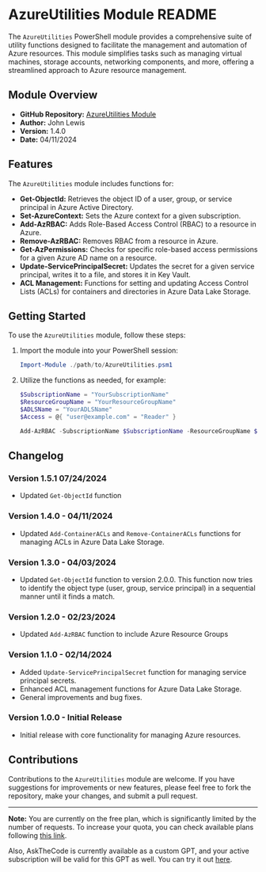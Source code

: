 # AzureUtilities Module README

The `AzureUtilities` PowerShell module provides a comprehensive suite of utility functions designed to facilitate the management and automation of Azure resources. This module simplifies tasks such as managing virtual machines, storage accounts, networking components, and more, offering a streamlined approach to Azure resource management.

## Module Overview

- **GitHub Repository:** [AzureUtilities Module](https://github.com/Johne992/powershell-cmdlets/blob/main/Azure/Modules/AzureUtilities.psm1)
- **Author:** John Lewis
- **Version:** 1.4.0
- **Date:** 04/11/2024

## Features

The `AzureUtilities` module includes functions for:

- **Get-ObjectId:** Retrieves the object ID of a user, group, or service principal in Azure Active Directory.
- **Set-AzureContext:** Sets the Azure context for a given subscription.
- **Add-AzRBAC:** Adds Role-Based Access Control (RBAC) to a resource in Azure.
- **Remove-AzRBAC:** Removes RBAC from a resource in Azure.
- **Get-AzPermissions:** Checks for specific role-based access permissions for a given Azure AD name on a resource.
- **Update-ServicePrincipalSecret:** Updates the secret for a given service principal, writes it to a file, and stores it in Key Vault.
- **ACL Management:** Functions for setting and updating Access Control Lists (ACLs) for containers and directories in Azure Data Lake Storage.

## Getting Started

To use the `AzureUtilities` module, follow these steps:

1. Import the module into your PowerShell session:
   ```powershell
   Import-Module ./path/to/AzureUtilities.psm1
   ```
2. Utilize the functions as needed, for example:
   ```powershell
   $SubscriptionName = "YourSubscriptionName"
   $ResourceGroupName = "YourResourceGroupName"
   $ADLSName = "YourADLSName"
   $Access = @{ "user@example.com" = "Reader" }

   Add-AzRBAC -SubscriptionName $SubscriptionName -ResourceGroupName $ResourceGroupName -ADLSName $ADLSName -Access $Access
   ```

## Changelog

### Version 1.5.1 07/24/2024
- Updated `Get-ObjectId` function

### Version 1.4.0 - 04/11/2024
- Updated `Add-ContainerACLs` and `Remove-ContainerACLs` functions for managing ACLs in Azure Data Lake Storage. 

### Version 1.3.0 - 04/03/2024
- Updated `Get-ObjectId` function to version 2.0.0. This function now tries to identify the object type (user, group, service principal) in a sequential manner until it finds a match.

### Version 1.2.0 - 02/23/2024
- Updated `Add-AzRBAC` function to include Azure Resource Groups

### Version 1.1.0 - 02/14/2024
- Added `Update-ServicePrincipalSecret` function for managing service principal secrets.
- Enhanced ACL management functions for Azure Data Lake Storage.
- General improvements and bug fixes.

### Version 1.0.0 - Initial Release
- Initial release with core functionality for managing Azure resources.

## Contributions

Contributions to the `AzureUtilities` module are welcome. If you have suggestions for improvements or new features, please feel free to fork the repository, make your changes, and submit a pull request.

---

**Note:** You are currently on the free plan, which is significantly limited by the number of requests. To increase your quota, you can check available plans following [this link](https://c7d59216ee8ec59bda5e51ffc17a994d.auth.portal-pluginlab.ai/pricing).

Also, AskTheCode is currently available as a custom GPT, and your active subscription will be valid for this GPT as well. You can try it out [here](https://chat.openai.com/g/g-3s6SJ5V7S-askthecode).
